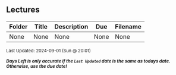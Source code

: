 ## Lectures

| Folder | Title | Description | Due | Filename |
|-----|-----|-----|-----|-----|
| None | None | None | None | None |

<sup>Last Updated: 2024-09-01 (Sun @ 20:01)</sup> 

<sup>***Days Left is only accurate if the `Last Updated` date is the same as todays date. Otherwise, use the due date!***</sup> 